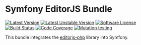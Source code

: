 # Symfony EditorJS Bundle

[![Latest Version][ico-version]][link-packagist]
[![Latest Unstable Version][ico-unstable-version]][link-packagist]
[![Software License][ico-license]](LICENSE)
[![Build Status][ico-github-actions]][link-github-actions]
[![Code Coverage][ico-code-coverage]][link-code-coverage]
[![Mutation testing][ico-infection]][link-infection]

This bundle integrates the [editorjs-php](https://github.com/Setono/editorjs-php) library into Symfony.

[ico-version]: https://poser.pugx.org/setono/editorjs-bundle/v/stable
[ico-unstable-version]: https://poser.pugx.org/setono/editorjs-bundle/v/unstable
[ico-license]: https://poser.pugx.org/setono/editorjs-bundle/license
[ico-github-actions]: https://github.com/Setono/EditorJSBundle/workflows/build/badge.svg
[ico-code-coverage]: https://codecov.io/gh/Setono/EditorJSBundle/branch/1.x/graph/badge.svg
[ico-infection]: https://img.shields.io/endpoint?style=flat&url=https%3A%2F%2Fbadge-api.stryker-mutator.io%2Fgithub.com%2FSetono%2FEditorJSBundle%2F1.x

[link-packagist]: https://packagist.org/packages/setono/editorjs-bundle
[link-github-actions]: https://github.com/Setono/EditorJSBundle/actions
[link-code-coverage]: https://codecov.io/gh/Setono/EditorJSBundle
[link-infection]: https://dashboard.stryker-mutator.io/reports/github.com/Setono/EditorJSBundle/1.x
